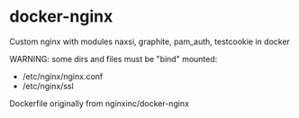 # docker-nginx
Custom nginx with modules naxsi, graphite, pam_auth, testcookie in docker

WARNING:
some dirs and files must be "bind" mounted:
- /etc/nginx/nginx.conf
- /etc/nginx/ssl

Dockerfile originally from nginxinc/docker-nginx
